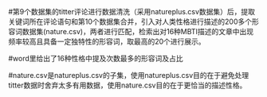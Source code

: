 #第9个数据集的titter评论进行数据清洗（采用natureplus.csv数据集）后，提取关键词所在评论语句和第10个数据集合并，引入对人类性格进行描述的200多个形容词数据集(nature.csv)，两者进行匹配，检索出对16种MBTI描述的文章中出现频率较高且具备一定独特性的形容词，取最高的20个进行展示。




#word里给出了16种性格中提及次数最多的形容词及占比




#nature.csv是natureplus.csv的子集，使用natureplus.csv目的在于避免处理titter数据时舍弃太多有用数据，使用nature.csv目的在于更恰当的描述性格。
